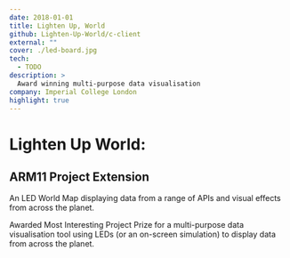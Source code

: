 ```yaml
---
date: 2018-01-01
title: Lighten Up, World
github: Lighten-Up-World/c-client
external: ""
cover: ./led-board.jpg
tech:
  - TODO
description: >
  Award winning multi-purpose data visualisation
company: Imperial College London
highlight: true
---
```


# Lighten Up World:

## ARM11 Project Extension

An LED World Map displaying data from a range of APIs and visual effects from across the planet.

Awarded Most Interesting Project Prize for a multi-purpose data visualisation tool using LEDs (or an on-screen simulation) to display data from across the planet.
